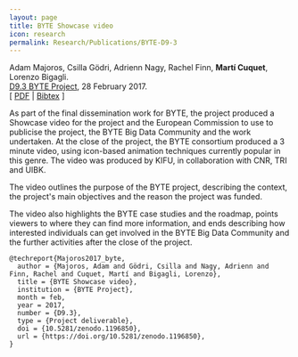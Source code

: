 ```yaml
---
layout: page
title: BYTE Showcase video
icon: research
permalink: Research/Publications/BYTE-D9-3
---
```


Adam Majoros, Csilla Gödri, Adrienn Nagy, Rachel Finn, **Martí Cuquet**, Lorenzo Bigagli.  
[D9.3 BYTE Project](https://doi.org/10.5281/zenodo.1196850), 28 February 2017.  
[ [PDF](BYTE-D9-3.pdf)
| [Bibtex](BYTE-D9-3.bib) ]

As part of the final dissemination work for BYTE, the project produced a
Showcase video for the project and the European Commission to use to publicise
the project, the BYTE Big Data Community and the work undertaken. At the close
of the project, the BYTE consortium produced a 3 minute video, using
icon-based animation techniques currently popular in this genre. The video was
produced by KIFU, in collaboration with CNR, TRI and UIBK.

The video outlines the purpose of the BYTE project, describing the context,
the project's main objectives and the reason the project was funded.

The video also highlights the BYTE case studies and the roadmap, points
viewers to where they can find more information, and ends describing how
interested individuals can get involved in the BYTE Big Data Community and the
further activities after the close of the project.

~~~
@techreport{Majoros2017_byte,
  author = {Majoros, Adam and Gödri, Csilla and Nagy, Adrienn and Finn, Rachel and Cuquet, Martí and Bigagli, Lorenzo},
  title = {BYTE Showcase video},
  institution = {BYTE Project},
  month = feb,
  year = 2017,
  number = {D9.3},
  type = {Project deliverable},
  doi = {10.5281/zenodo.1196850},
  url = {https://doi.org/10.5281/zenodo.1196850},
}
~~~
